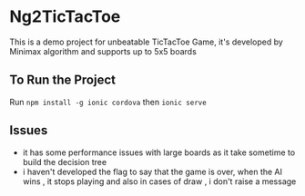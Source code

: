 # Ng2TicTacToe

This is a demo project for unbeatable TicTacToe Game, it's developed by Minimax algorithm and supports up to 5x5 boards

## To Run the Project

Run `npm install -g ionic cordova` then `ionic serve`

## Issues

- it has some performance issues with large boards as it take sometime to build the decision tree
- i haven't developed the flag to say that the game is over, when the AI wins , it stops playing and also in cases of draw , i don't raise a message